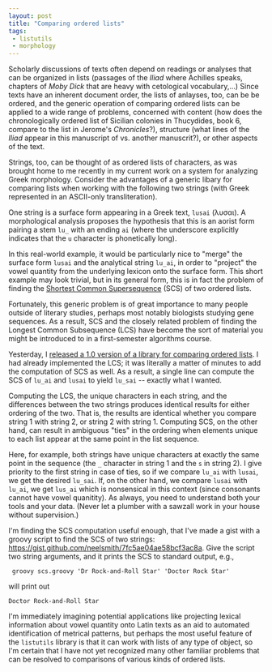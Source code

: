 ```yaml
---
layout: post
title: "Comparing ordered lists"
tags:
 - listutils
 - morphology
---
```


Scholarly discussions of texts often depend on readings or analyses that can be organized in lists (passages of the *Iliad* where Achilles speaks, chapters of *Moby Dick* that are heavy with cetological vocabulary,...)  Since texts have an inherent document order, the lists of anlayses, too, can be be ordered, and the generic operation of comparing ordered lists can be applied to a wide range of problems,  concerned with content (how does the chronologically ordered list of Sicilian colonies in Thucydides, book 6, compare to the list in Jerome's *Chronicles*?), structure (what lines of the *Iliad* appear in this manuscript of vs. another manuscrit?), or other aspects of the text.

Strings, too, can be thought of as ordered lists of characters, as was brought home to me recently in my current work on a system for analyzing Greek morphology.   Consider the advantages of a generic libary for comparing lists when working with the following two strings (with Greek represented in an ASCII-only transliteration).

One string is a surface form appearing in a Greek text, `lusai` (λυσαι).  A morphological analysis proposes the hypothesis that this is an aorist form pairing a stem `lu_` with an ending `ai` (where the underscore explicitly indicates that the `u` character is phonetically long).

In this real-world example, it would be particularly nice to "merge" the surface form `lusai` and the analytical string `lu_ai`, in order to "project" the vowel quantity from the underlying lexicon onto the surface form.  This short example may look trivial, but in its general form, this is in fact the problem of finding the [Shortest Common Supersequence](https://en.wikipedia.org/wiki/Shortest_common_supersequence_problem) (SCS) of two ordered lists.



Fortunately, this generic problem is of great importance to many people outside of literary studies, perhaps most notably biologists studying gene sequences.  As a result, SCS and the closely related problem of finding the Longest Common Subsequence (LCS) have become the sort of material you might be introduced to in a first-semester algorithms course.


Yesterday, I [released a 1.0 version of a library for comparing ordered lists](http://neelsmith.github.io/2016/03/25/listuils/).  I had already implemented the LCS;  it was literally a matter of minutes to add the computation of SCS as well.  As a result, a single line can compute the SCS of `lu_ai` and `lusai` to yield `lu_sai` -- exactly what I wanted.

Computing the LCS, the unique characters in each string, and the differences between the two strings produces identical results for either ordering of the two. That is, the results are identical whether you compare string 1 with string 2, or string 2 with string 1.  Computing SCS, on the other hand, can result in ambiguous "ties" in the ordering when elements unique to each list appear at the same point in the list sequence.

Here, for example, both strings have unique characters at exactly the same point in the sequence (the `_` character in string 1 and the `s` in string 2).  I give priority to the first string in case of ties, so if we compare `lu_ai` with `lusai`, we get the desired `lu_sai`.  If, on the other hand, we compare `lusai` with `lu_ai`, we get `lus_ai` which is nonsensical in this context (since consonants cannot have vowel quanitity).  As always, you need to understand both your tools and your data.  (Never let a plumber with a sawzall work in your house without supervision.)


I'm finding the SCS computation useful enough, that I've made a gist with a groovy script to find the SCS of two strings: <https://gist.github.com/neelsmith/7fc5ae04ae58bcf3ac8a>.  Give the script two string arguments, and it prints the SCS to standard output, e.g.,

     groovy scs.groovy 'Dr Rock-and-Roll Star' 'Doctor Rock Star'

will print out

    Doctor Rock-and-Roll Star

I'm immediately imagining potential applications like projecting lexical information about vowel quantity onto Latin texts as an aid to automated identification of metrical patterns, but perhaps the most useful feature of the `listutils` library is that it can work with lists of any type of object, so I'm certain that I have not yet recognized many other familiar problems that can be resolved to comparisons of various kinds of ordered lists.
